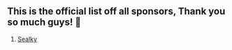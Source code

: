 ## This is the official list off all sponsors, Thank you so much guys! :rocket:
1. [Sealky](https://github.com/stacysealky)
